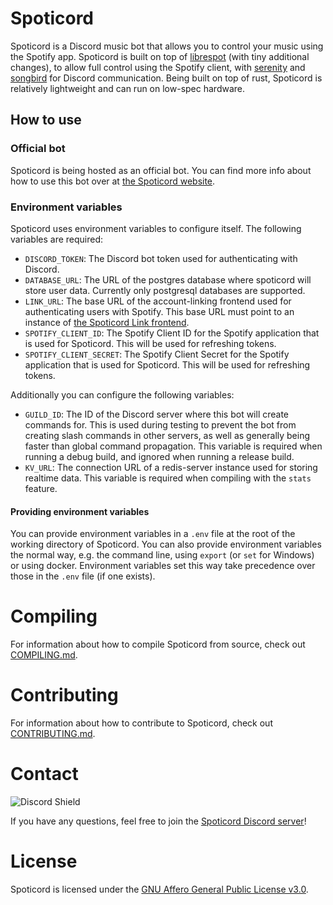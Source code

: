 # Spoticord

Spoticord is a Discord music bot that allows you to control your music using the Spotify app.
Spoticord is built on top of [librespot](https://github.com/librespot-org/librespot) (with tiny additional changes), to allow full control using the Spotify client, with [serenity](https://github.com/serenity-rs/serenity) and [songbird](https://github.com/serenity-rs/songbird) for Discord communication.
Being built on top of rust, Spoticord is relatively lightweight and can run on low-spec hardware.

## How to use

### Official bot

Spoticord is being hosted as an official bot. You can find more info about how to use this bot over at [the Spoticord website](https://spoticord.com/).

### Environment variables

Spoticord uses environment variables to configure itself. The following variables are required:

- `DISCORD_TOKEN`: The Discord bot token used for authenticating with Discord.
- `DATABASE_URL`: The URL of the postgres database where spoticord will store user data. Currently only postgresql databases are supported.
- `LINK_URL`: The base URL of the account-linking frontend used for authenticating users with Spotify. This base URL must point to an instance of [the Spoticord Link frontend](https://github.com/SpoticordMusic/spoticord-link).
- `SPOTIFY_CLIENT_ID`: The Spotify Client ID for the Spotify application that is used for Spoticord. This will be used for refreshing tokens.
- `SPOTIFY_CLIENT_SECRET`: The Spotify Client Secret for the Spotify application that is used for Spoticord. This will be used for refreshing tokens.

Additionally you can configure the following variables:

- `GUILD_ID`: The ID of the Discord server where this bot will create commands for. This is used during testing to prevent the bot from creating slash commands in other servers, as well as generally being faster than global command propagation. This variable is required when running a debug build, and ignored when running a release build.
- `KV_URL`: The connection URL of a redis-server instance used for storing realtime data. This variable is required when compiling with the `stats` feature.

#### Providing environment variables

You can provide environment variables in a `.env` file at the root of the working directory of Spoticord.
You can also provide environment variables the normal way, e.g. the command line, using `export` (or `set` for Windows) or using docker.
Environment variables set this way take precedence over those in the `.env` file (if one exists).

# Compiling

For information about how to compile Spoticord from source, check out [COMPILING.md](COMPILING.md).

# Contributing

For information about how to contribute to Spoticord, check out [CONTRIBUTING.md](CONTRIBUTING.md).

# Contact

![Discord Shield](https://discordapp.com/api/guilds/779292533053456404/widget.png?style=shield)

If you have any questions, feel free to join the [Spoticord Discord server](https://discord.gg/wRCyhVqBZ5)!

# License

Spoticord is licensed under the [GNU Affero General Public License v3.0](LICENSE).
